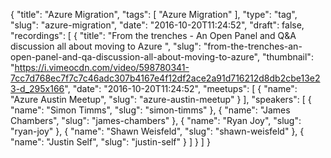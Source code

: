 {
  "title": "Azure Migration",
  "tags": [
    "Azure Migration"
  ],
  "type": "tag",
  "slug": "azure-migration",
  "date": "2016-10-20T11:24:52",
  "draft": false,
  "recordings": [
    {
      "title": "From the trenches - An Open Panel and Q&A discussion all about moving to Azure ",
      "slug": "from-the-trenches-an-open-panel-and-qa-discussion-all-about-moving-to-azure",
      "thumbnail": "https://i.vimeocdn.com/video/598780341-7cc7d768ec7f7c7c46adc307b4167e4f12df2ace2a91d716212d8db2cbe13e23-d_295x166",
      "date": "2016-10-20T11:24:52",
      "meetups": [
        {
          "name": "Azure Austin Meetup",
          "slug": "azure-austin-meetup"
        }
      ],
      "speakers": [
        {
          "name": "Simon Timms",
          "slug": "simon-timms"
        },
        {
          "name": "James Chambers",
          "slug": "james-chambers"
        },
        {
          "name": "Ryan Joy",
          "slug": "ryan-joy"
        },
        {
          "name": "Shawn Weisfeld",
          "slug": "shawn-weisfeld"
        },
        {
          "name": "Justin Self",
          "slug": "justin-self"
        }
      ]
    }
  ]
}